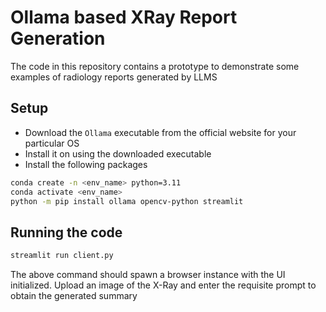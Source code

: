 # Ollama based XRay Report Generation
The code in this repository contains a prototype to demonstrate some examples of radiology reports generated by LLMS

## Setup

- Download the `Ollama` executable from the official website for your particular OS
- Install it on using the downloaded executable
- Install the following packages

```sh
conda create -n <env_name> python=3.11
conda activate <env_name>
python -m pip install ollama opencv-python streamlit
```

## Running the code
```sh
streamlit run client.py
```
The above command should spawn a browser instance with the UI initialized. Upload an image of the X-Ray and enter the requisite prompt to obtain the generated summary